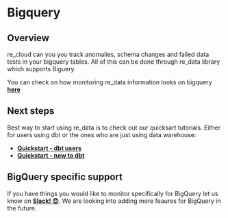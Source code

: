 
# Bigquery

## Overview

re_cloud can you you track anomalies, schema changes and failed data tests in your bigquery tables.
All of this can be done through re_data library which supports Biguery.


You can check on how monitoring re_data information looks on bigquery **[here](https://docs.getre.io/ui-latest-bigquery/#/alerts)**

## Next steps

Best way to start using re_data is to check out our quicksart tutorials. Either for users using dbt or the ones who are just using data warehouse:

- **[Quickstart - dbt users](/docs/re_data/getting_started/installation/for_dbt_users)**
- **[Quickstart - new to dbt](/docs/re_data/getting_started/installation/new_to_dbt)**


## BigQuery specific support

If you have things you would like to monitor specifically for BigQuery let us know on **[Slack! 😊](https://www.getre.io/slack)**. We are looking into adding more feaures for BigQuery in the future.